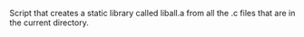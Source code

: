 Script that creates a static library called liball.a from all the .c files that are in the current directory.
